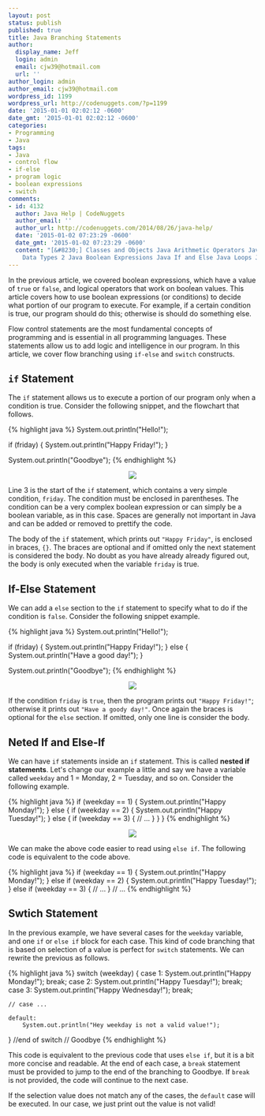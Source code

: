 ```yaml
---
layout: post
status: publish
published: true
title: Java Branching Statements
author:
  display_name: Jeff
  login: admin
  email: cjw39@hotmail.com
  url: ''
author_login: admin
author_email: cjw39@hotmail.com
wordpress_id: 1199
wordpress_url: http://codenuggets.com/?p=1199
date: '2015-01-01 02:02:12 -0600'
date_gmt: '2015-01-01 02:02:12 -0600'
categories:
- Programming
- Java
tags:
- Java
- control flow
- if-else
- program logic
- boolean expressions
- switch
comments:
- id: 4132
  author: Java Help | CodeNuggets
  author_email: ''
  author_url: http://codenuggets.com/2014/08/26/java-help/
  date: '2015-01-02 07:23:29 -0600'
  date_gmt: '2015-01-02 07:23:29 -0600'
  content: "[&#8230;] Classes and Objects Java Arithmetic Operators Java Data and
    Data Types 2 Java Boolean Expressions Java If and Else Java Loops Java [&#8230;]"
---
```

In the previous article, we covered boolean expressions, which have a value of `true` or `false`, and logical operators that work on boolean values. This article covers how to use boolean expressions (or conditions) to decide what portion of our program to execute. For example, if a certain condition is true, our program should do this; otherwise is should do something else.

Flow control statements are the most fundamental concepts of programming and is essential in all programming languages. These statements allow us to add logic and intelligence in our program. In this article, we cover flow branching using `if-else` and `switch` constructs.

## `if` Statement

The `if` statement allows us to execute a portion of our program only when a condition is true. Consider the following snippet, and the flowchart that follows.

{% highlight java %}
System.out.println("Hello!");

if (friday) {
    System.out.println("Happy Friday!");
}

System.out.println("Goodbye");
{% endhighlight %}

<center><img src="http://codenuggets.com/wp-content/figures/java-if-else/if.png" /></center>

Line 3 is the start of the `if` statement, which contains a very simple condition, `friday`. The condition must be enclosed in parentheses. The condition can be a very complex boolean expression or can simply be a boolean variable, as in this case. Spaces are generally not important in Java and can be added or removed to prettify the code.

The body of the `if` statement, which prints out `"Happy Friday"`, is enclosed in braces, `{}`. The braces are optional and if omitted only the next statement is considered the body. No doubt as you have already already figured out, the body is only executed when the variable `friday` is true.

## If-Else Statement

We can add a `else` section to the `if` statement to specify what to do if the condition is `false`. Consider the following snippet example.

{% highlight java %}
System.out.println("Hello!");

if (friday) {
    System.out.println("Happy Friday!");
}
else {
    System.out.println("Have a good day!");
}

System.out.println("Goodbye");
{% endhighlight %}

<center><img src="http://codenuggets.com/wp-content/figures/java-if-else/if-else.png" /></center>

If the condition `friday` is `true`, then the program prints out `"Happy Friday!"`; otherwise it prints out `"Have a goody day!"`. Once again the braces is optional for the `else` section. If omitted, only one line is consider the body.

## Neted If and Else-If

We can have `if` statements inside an `if` statement. This is called **nested if statements**. Let's change our example a little and say we have a variable called `weekday` and 1 = Monday, 2 = Tuesday, and so on. Consider the following example.

{% highlight java %}
if (weekday == 1) {
    System.out.println("Happy Monday!");
}
else {
    if (weekday == 2) {
        System.out.println("Happy Tuesday!");
    }
    else {
        if (weekday == 3) {
            // ...
        }
    }
}
{% endhighlight %}

<center><img src="http://codenuggets.com/wp-content/figures/java-if-else/nested-if.png" /></center>

We can make the above code easier to read using `else if`. The following code is equivalent to the code above.

{% highlight java %}
if (weekday == 1) {
    System.out.println("Happy Monday!");
}
else if (weekday == 2) {
    System.out.println("Happy Tuesday!");
}
else if (weekday == 3) {
    // ...
}
// ...
{% endhighlight %}

## Swtich Statement

In the previous example, we have several cases for the `weekday` variable, and one `if` or `else if` block for each case. This kind of code branching that is based on selection of a value is perfect for `switch` statements. We can rewrite the previous as follows.

{% highlight java %}
switch (weekday) {
    case 1:
        System.out.println("Happy Monday!");
        break;
    case 2:
        System.out.println("Happy Tuesday!");
        break;
    case 3:
        System.out.println("Happy Wednesday!");
        break;
    
    // case ...

    default:
        System.out.println("Hey weekday is not a valid value!");
} //end of switch
// Goodbye
{% endhighlight %}

This code is equivalent to the previous code that uses `else if`, but it is a bit more concise and readable. At the end of each case, a `break` statement must be provided to jump to the end of the branching to Goodbye. If `break` is not provided, the code will continue to the next case.

If the selection value does not match any of the cases, the `default` case will be executed. In our case, we just print out the value is not valid!